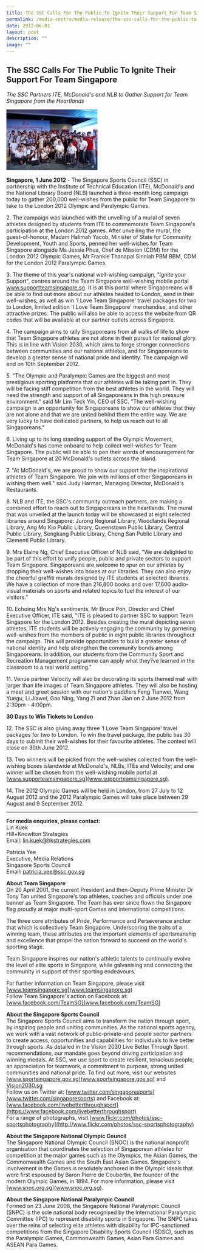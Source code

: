 ```yaml
---
title: The SSC Calls For The Public To Ignite Their Support For Team Singapore
permalink: /media-centre/media-release/the-ssc-calls-for-the-public-to-ignite-their-support-for-team-singapore/
date: 2012-06-01
layout: post
description: ""
image: ""
---
```

## **The SSC Calls For The Public To Ignite Their Support For Team Singapore**

*The SSC Partners ITE, McDonald's and NLB to Gather Support for Team Singapore from the Heartlands*

![](/images/Media%20Centre/Media%20Release/2012/Jun/THESSCCALLSFORPUBLICTOIGNITETHEIRSUPPORTFORTEAMSINGAPOREMainPar0042Imagegif.gif)
	
**Singapore, 1 June 2012** - The Singapore Sports Council (SSC) in partnership with the Institute of Technical Education (ITE), McDonald's and the National Library Board (NLB) launched a three-month long campaign today to gather 200,000 well-wishes from the public for Team Singapore to take to the London 2012 Olympic and Paralympic Games.

2\. The campaign was launched with the unveiling of a mural of seven athletes designed by students from ITE to commemorate Team Singapore's participation at the London 2012 games. After unveiling the mural, the guest-of-honour, Madam Halimah Yacob, Minister of State for Community Development, Youth and Sports, penned her well-wishes for Team Singapore alongside Ms Jessie Phua, Chef de Mission (CDM) for the London 2012 Olympic Games, Mr Frankie Thanapal Sinniah PBM BBM, CDM for the London 2012 Paralympic Games.

3\. The theme of this year's national well-wishing campaign, "Ignite your Support", centres around the Team Singapore well-wishing mobile portal www.supportteamsingapore.sg. It is at this portal where Singaporeans will be able to find out more about our athletes headed to London, send in their well-wishes, as well as win 'I Love Team Singapore' travel packages for two to London, limited edition 'I Love Team Singapore' merchandise, and other attractive prizes. The public will also be able to access the website from QR codes that will be available at our partner outlets across Singapore.

4\. The campaign aims to rally Singaporeans from all walks of life to show that Team Singapore athletes are not alone in their pursuit for national glory. This is in line with Vision 2030, which aims to forge stronger connections between communities and our national athletes, and for Singaporeans to develop a greater sense of national pride and identity. The campaign will end on 10th September 2012.

5\. "The Olympic and Paralympic Games are the biggest and most prestigious sporting platforms that our athletes will be taking part in. They will be facing stiff competition from the best athletes in the world. They will need the strength and support of all Singaporeans in this high pressure environment." said Mr Lim Teck Yin, CEO of SSC. "The well-wishing campaign is an opportunity for Singaporeans to show our athletes that they are not alone and that we are united behind them the entire way. We are very lucky to have dedicated partners, to help us reach out to all Singaporeans."

6\. Living up to its long standing support of the Olympic Movement, McDonald's has come onboard to help collect well-wishes for Team Singapore. The public will be able to pen their words of encouragement for Team Singapore at 20 McDonald's outlets across the island.

7\. "At McDonald's, we are proud to show our support for the inspirational athletes of Team Singapore. We join with millions of other Singaporeans in wishing them well." said Judy Harman, Managing Director, McDonald's Restaurants.

8\. NLB and ITE, the SSC's community outreach partners, are making a combined effort to reach out to Singaporeans in the heartlands. The mural that was unveiled at the launch today will be showcased at eight selected libraries around Singapore: Jurong Regional Library, Woodlands Regional Library, Ang Mo Kio Public Library, Queenstown Public Library, Central Public Library, Sengkang Public Library, Cheng San Public Library and Clementi Public Library.

9\. Mrs Elaine Ng, Chief Executive Officer of NLB said, "We are delighted to be part of this effort to unify people, public and private sectors to support Team Singapore. Singaporeans are welcome to spur on our athletes by dropping their well-wishes into boxes at our libraries. They can also enjoy the cheerful graffiti murals designed by ITE students at selected libraries. We have a collection of more than 216,800 books and over 17,600 audio-visual materials on sports and related topics to fuel the interest of our visitors."

10\. Echoing Mrs Ng's sentiments, Mr Bruce Poh, Director and Chief Executive Officer, ITE said, "ITE is pleased to partner SSC to support Team Singapore for the London 2012. Besides creating the mural depicting seven athletes, ITE students will be actively engaging the community by garnering well-wishes from the members of public in eight public libraries throughout the campaign. This will provide opportunities to build a greater sense of national identity and help strengthen the community bonds among Singaporeans. In addition, our students from the Community Sport and Recreation Management programme can apply what they?ve learned in the classroom to a real world setting."

11\. Venue partner Velocity will also be decorating its sports themed mall with larger than life images of Team Singapore athletes. They will also be hosting a meet and greet session with our nation's paddlers Feng Tianwei, Wang Yuegu, Li Jiawei, Gao Ning, Yang Zi and Zhan Jian on 2 June 2012 from 2:30pm - 4:00pm.

**30 Days to Win Tickets to London**

12\. The SSC is also giving away three 'I Love Team Singapore' travel packages for two to London. To win the travel package, the public has 30 days to submit their well-wishes for their favourite athletes. The contest will close on 30th June 2012.

13\. Two winners will be picked from the well-wishes collected from the well-wishing boxes islandwide at McDonald's, NLBs, ITEs and Velocity; and one winner will be chosen from the well-wishing mobile portal at [www.supporteamsingapore.sg](www.supporteamsingapore.sg).

14\. The 2012 Olympic Games will be held in London, from 27 July to 12 August 2012 and the 2012 Paralympic Games will take place between 29 August and 9 September 2012.

---

**For media enquiries, please contact:**
<br>
Lin Kuek
<br>Hill+Knowlton Strategies
<br>Email: [lin.kuek@hkstrategies.com](mailto:lin.kuek@hkstrategies.com)

Patricia Yee
<br>Executive, Media Relations
<br>Singapore Sports Council
<br>Email: [patricia_yee@ssc.gov.sg](mailto:patricia_yee@ssc.gov.sg)


**About Team Singapore**
<br>
On 20 April 2001, the current President and then-Deputy Prime Minister Dr Tony Tan united Singapore's top athletes, coaches and officials under one banner as Team Singapore. The Team has ever since flown the Singapore flag proudly at major multi-sport Games and international competitions.

The three core attributes of Pride, Performance and Perseverance anchor that which is collectively Team Singapore. Underscoring the traits of a winning team, these attributes are the important elements of sportsmanship and excellence that propel the nation forward to succeed on the world's sporting stage.

Team Singapore inspires our nation's athletic talents to continually evolve the level of elite sports in Singapore, while galvanising and connecting the community in support of their sporting endeavours.

For further information on Team Singapore, please visit [www.teamsingapore.sg](www.teamsingapore.sg) 
<br>
Follow Team Singapore's action on Facebook at: [www.facebook.com/TeamSG](www.facebook.com/TeamSG)

**About the Singapore Sports Council**
<br>
The Singapore Sports Council aims to transform the nation through sport, by inspiring people and uniting communities. As the national sports agency, we work with a vast network of public-private-and people sector partners to create access, opportunities and capabilities for individuals to live better through sports. As detailed in the Vision 2030 Live Better Through Sport recommendations, our mandate goes beyond driving participation and winning medals. At SSC, we use sport to create resilient, tenacious people, an appreciation for teamwork, a commitment to purpose, strong united communities and national pride.
To find out more, visit our websites [www.sportsingapore.gov.sg](www.sportsingapore.gov.sg)  and [Vision2030.sg](/about-us/vision-2030/)<br>
Follow us on Twitter at: [www.twitter.com/singaporesports](www.twitter.com/singaporesports) and Facebook at: [www.facebook.com/livebetterthroughsport](https://www.facebook.com/livebetterthroughsport)<br>
For a range of photographs, visit [www.flickr.com/photos/ssc-sportsphotography](http://www.flickr.com/photos/ssc-sportsphotography)

**About the Singapore National Olympic Council**
<br>
The Singapore National Olympic Council (SNOC) is the national nonprofit organisation that coordinates the selection of Singaporean athletes for competition at the major games such as the Olympics, the Asian Games, the Commonwealth Games and the South East Asian Games. Singapore's involvement in the Games is resolutely anchored in the Olympic ideals that were first espoused by Baron Pierre de Coubertin, the founder of the modern Olympic Games, in 1894. For more information, please visit [www.snoc.org.sg](www.snoc.org.sg).

**About the Singapore National Paralympic Council**
<br>
Formed on 23 June 2008, the Singapore National Paralympic Council (SNPC) is the sole national body recognised by the International Paralympic Committee (IPC) to represent disability sports in Singapore. The SNPC takes over the reins of selecting elite athletes with disability for IPC-sanctioned competitions from the Singapore Disability Sports Council (SDSC), such as the Paralympic Games, Commonwealth Games, Asian Para Games and ASEAN Para Games.